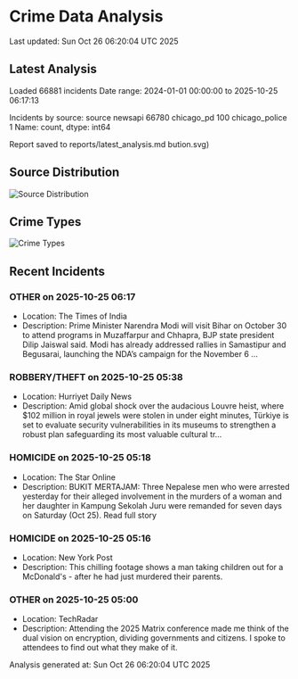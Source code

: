 # Crime Data Analysis
Last updated: Sun Oct 26 06:20:04 UTC 2025

## Latest Analysis

Loaded 66881 incidents
Date range: 2024-01-01 00:00:00 to 2025-10-25 06:17:13

Incidents by source:
source
newsapi           66780
chicago_pd          100
chicago_police        1
Name: count, dtype: int64

Report saved to reports/latest_analysis.md
bution.svg)

## Source Distribution
![Source Distribution](images/source_distribution.svg)

## Crime Types
![Crime Types](images/crime_types.svg)

## Recent Incidents

### OTHER on 2025-10-25 06:17
- Location: The Times of India
- Description: Prime Minister Narendra Modi will visit Bihar on October 30 to attend programs in Muzaffarpur and Chhapra, BJP state president Dilip Jaiswal said. Modi has already addressed rallies in Samastipur and Begusarai, launching the NDA’s campaign for the November 6 …


### ROBBERY/THEFT on 2025-10-25 05:38
- Location: Hurriyet Daily News
- Description: Amid global shock over the audacious Louvre heist, where $102 million in royal jewels were stolen in under eight minutes, Türkiye is set to evaluate security vulnerabilities in its museums to strengthen a robust plan safeguarding its most valuable cultural tr…


### HOMICIDE on 2025-10-25 05:18
- Location: The Star Online
- Description: BUKIT MERTAJAM: Three Nepalese men who were arrested yesterday for their alleged involvement in the murders of a woman and her daughter in Kampung Sekolah Juru were remanded for seven days on Saturday (Oct 25). Read full story


### HOMICIDE on 2025-10-25 05:16
- Location: New York Post
- Description: This chilling footage shows a man taking children out for a McDonald's - after he had just murdered their parents.


### OTHER on 2025-10-25 05:00
- Location: TechRadar
- Description: Attending the 2025 Matrix conference made me think of the dual vision on encryption, dividing governments and citizens. I spoke to attendees to find out what they make of it.

Analysis generated at: Sun Oct 26 06:20:04 UTC 2025
